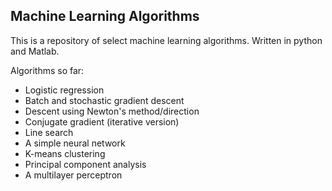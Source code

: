 ## Machine Learning Algorithms
This is a repository of select machine learning algorithms. Written in python and Matlab.

Algorithms so far:

- Logistic regression
- Batch and stochastic gradient descent
- Descent using Newton's method/direction
- Conjugate gradient (iterative version)
- Line search
- A simple neural network
- K-means clustering
- Principal component analysis
- A multilayer perceptron